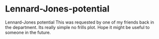 # Lennard-Jones-potential
Lennard-Jones potential
This was requested by one of my friends back in the department. Its really simple no frills plot. Hope it might be useful to someone in the future. 
